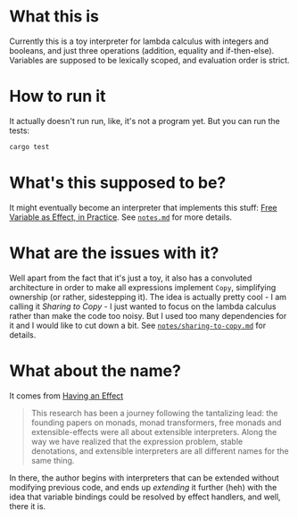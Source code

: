 # What this is

Currently this is a toy interpreter for lambda calculus with integers and
booleans, and just three operations (addition, equality and if-then-else).
Variables are supposed to be lexically scoped, and evaluation order is strict.

# How to run it

It actually doesn't run run, like, it's not a program yet. But you can run the
tests:

```sh
cargo test
```

# What's this supposed to be?

It might eventually become an interpreter that implements this stuff: [Free
Variable as Effect, in Practice](https://okmij.org/ftp/Computation/var-effect/).
See [`notes.md`](./notes.md) for more details.

# What are the issues with it?

Well apart from the fact that it's just a toy, it also has a convoluted
architecture in order to make all expressions implement `Copy`, simplifying
ownership (or rather, sidestepping it). The idea is actually pretty cool - I am
calling it *Sharing to Copy* - I just wanted to focus on the lambda calculus
rather than make the code too noisy. But I used too many dependencies for it and
I would like to cut down a bit. See
[`notes/sharing-to-copy.md`](./notes/sharing-to-copy.md) for details.

# What about the name?

It comes from [Having an
Effect](https://okmij.org/ftp/Computation/having-effect.html)

> This research has been a journey following the tantalizing lead: the founding
> papers on monads, monad transformers, free monads and extensible-effects were
> all about extensible interpreters. Along the way we have realized that the
> expression problem, stable denotations, and extensible interpreters are all
> different names for the same thing.

In there, the author begins with interpreters that can be extended without
modifying previous code, and ends up *extending* it further (heh) with the idea
that variable bindings could be resolved by effect handlers, and well, there it
is.

